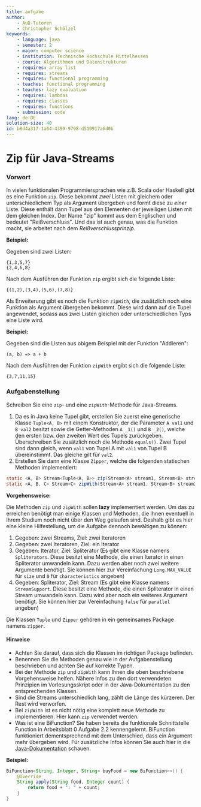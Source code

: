 ```yaml
---
title: aufgabe
author:
    - AuD-Tutoren
    - Christopher Schölzel
keywords:
    - language: java
    - semester: 2
    - major: computer science
    - institution: Technische Hochschule Mittelhessen
    - course: Algorithmen und Datenstrukturen
    - requires: array list
    - requires: streams
    - requires: functional programming
    - teaches: functional programming
    - teaches: lazy evaluation
    - requires: lambdas
    - requires: classes
    - requires: functions
    - submission: code
lang: de-DE
solution-size: 40
id: b8d4a317-1a64-4399-9798-d510917a6d0b
---
```


# Zip für Java-Streams

### Vorwort

In vielen funktionalen Programmiersprachen wie z.B. Scala oder Haskell gibt es eine Funktion `zip`. Diese bekommt *zwei* Listen mit gleichem oder unterschiedlichem Typ als Argument übergeben und formt diese zu *einer* Liste. Diese enthält dann Tupel aus den Elementen der jeweiligen Listen mit dem gleichen Index. Der Name "zip" kommt aus dem Englischen und bedeutet "Reißverschluss". Und das ist auch genau, was die Funktion macht, sie arbeitet nach dem *Reißverschlussprinzip*.

**Beispiel:**  

Gegeben sind zwei Listen:

```
{1,3,5,7}
{2,4,6,8}
```

Nach dem Ausführen der Funktion `zip` ergibt sich die folgende Liste:

```
{(1,2),(3,4),(5,6),(7,8)}
```

Als Erweiterung gibt es noch die Funktion `zipWith`, die zusätzlich noch eine Funktion als Argument übergeben bekommt. Diese wird dann auf die Tupel angewendet, sodass aus zwei Listen gleichen oder unterschiedlichen Typs eine Liste wird.

**Beispiel:**  

Gegeben sind die Listen aus obigem Beispiel mit der Funktion "Addieren":

```
(a, b) => a + b
```

Nach dem Ausführen der Funktion `zipWith` ergibt sich die folgende Liste:

```
{3,7,11,15}
```

### Aufgabenstellung

Schreiben Sie eine `zip`- und eine `zipWith`-Methode für Java-Streams. 

1. Da es in Java keine Tupel gibt, erstellen Sie zuerst eine generische Klasse `Tuple<A, B>` mit einem Konstruktor, der die Parameter `A val1` und `B val2` besitzt sowie die Getter-Methoden `A _1()` und `B _2()`, welche den ersten bzw. den zweiten Wert des Tupels zurückgeben. Überschreiben Sie zusätzlich noch die Methode `equals()`. Zwei Tupel sind dann gleich, wenn `val1` von Tupel A mit `val1` von Tupel B übereinstimmt. Das gleiche gilt für `val2`.
2. Erstellen Sie dann eine Klasse `Zipper`, welche die folgenden statischen Methoden implementiert:

```java
static <A, B> Stream<Tuple<A, B>> zip(Stream<A> stream1, Stream<B> stream2) { ... }
static <A, B, C> Stream<C> zipWith(Stream<A> stream1, Stream<B> stream2, BiFunction<A, B, C> biFn) { ... }
```

**Vorgehensweise:**

Die Methoden `zip` und `zipWith` sollen **lazy** implementiert werden. Um das zu erreichen benötigt man einige Klassen und Methoden, die Ihnen eventuell in Ihrem Studium noch nicht über den Weg gelaufen sind. Deshalb gibt es hier eine kleine Hilfestellung, um die Aufgabe dennoch bewältigen zu können:

1. Gegeben: zwei Streams, Ziel: zwei Iteratoren
2. Gegeben: zwei Iteratoren, Ziel: ein Iterator
3. Gegeben: Iterator, Ziel: Spliterator (Es gibt eine Klasse namens `Spliterators`. Diese besitzt eine Methode, die einen Iterator in einen Spliterator umwandeln kann. Dazu werden aber noch zwei weitere Argumente benötigt. Sie können hier zur Vereinfachung `Long.MAX_VALUE` für `size` und `0` für `characteristics` angeben)
4. Gegeben: Spliterator, Ziel: Stream (Es gibt eine Klasse namens `StreamSupport`. Diese besitzt eine Methode, die einen Spliterator in einen Stream umwandeln kann. Dazu wird aber noch ein weiteres Argument benötigt. Sie können hier zur Vereinfachung `false` für `parallel` angeben)

Die Klassen `Tuple` und `Zipper` gehören in ein gemeinsames Package namens `zipper`.

#### Hinweise

* Achten Sie darauf, dass sich die Klassen im richtigen Package befinden.
* Benennen Sie die Methoden genau wie in der Aufgabenstellung beschrieben und achten Sie auf korrekte Typen.
* Bei der Methode `zip` und `zipWith` kann Ihnen die oben beschriebene Vorgehensweise helfen. Nähere Infos zu den dort verwendeten Prinzipien im Vorlesungsskript oder in der Java-Dokumentation zu den entsprechenden Klassen.
* Sind die Streams unterschiedlich lang, zählt die Länge des kürzeren. Der Rest wird verworfen.
* Bei `zipWith` ist es nicht nötig eine komplett neue Methode zu implementieren. Hier kann `zip` verwendet werden.
* Was ist eine BiFunction? Sie haben bereits die funktionale Schnittstelle Function in Arbeitsblatt 0 Aufgabe 2.2 kennengelernt. BiFunction funktioniert dementsprechend mit dem Unterschied, dass ein Argument mehr übergeben wird. Für zusätzliche Infos können Sie auch hier in die [Java-Dokumentation](https://docs.oracle.com/javase/8/docs/api/java/util/function/BiFunction.html) schauen.

**Beispiel:**  

```java
BiFunction<String, Integer, String> buyFood = new BiFunction<>() {
    @Override
    String apply(String food, Integer count) {
        return food + ": " + count;
    }
}

```